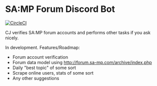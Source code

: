 # SA:MP Forum Discord Bot

[![CircleCI](https://circleci.com/gh/Southclaws/jeff.svg?style=svg)](https://circleci.com/gh/Southclaws/jeff)

CJ verifies SA:MP forum accounts and performs other tasks if you ask nicely.

In development. Features/Roadmap:

- Forum account verification
- Forum data model using http://forum.sa-mp.com/archive/index.php
- Daily "best topic" of some sort
- Scrape online users, stats of some sort
- Any other suggestions
